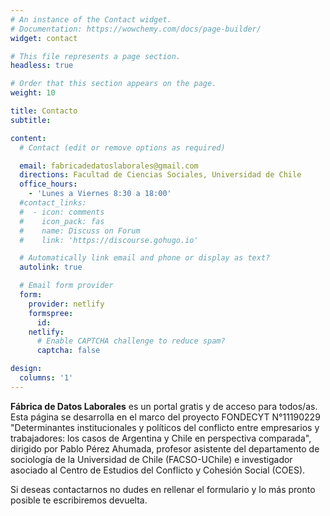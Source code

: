 ```yaml
---
# An instance of the Contact widget.
# Documentation: https://wowchemy.com/docs/page-builder/
widget: contact

# This file represents a page section.
headless: true

# Order that this section appears on the page.
weight: 10

title: Contacto
subtitle:

content:
  # Contact (edit or remove options as required)

  email: fabricadedatoslaborales@gmail.com
  directions: Facultad de Ciencias Sociales, Universidad de Chile
  office_hours:
    - 'Lunes a Viernes 8:30 a 18:00'
  #contact_links:
  #  - icon: comments
  #    icon_pack: fas
  #    name: Discuss on Forum
  #    link: 'https://discourse.gohugo.io'

  # Automatically link email and phone or display as text?
  autolink: true

  # Email form provider
  form:
    provider: netlify
    formspree:
      id:
    netlify:
      # Enable CAPTCHA challenge to reduce spam?
      captcha: false

design:
  columns: '1'
---
```


**Fábrica de Datos Laborales** es un portal gratis y de acceso para todos/as. Esta página se desarrolla en el marco del proyecto FONDECYT N°11190229 "Determinantes institucionales y políticos del conflicto entre empresarios y trabajadores: los casos de Argentina y Chile en perspectiva comparada", dirigido por Pablo Pérez Ahumada, profesor asistente del departamento de sociología de la Universidad de Chile (FACSO-UChile) e investigador asociado al Centro de Estudios del Conflicto y Cohesión Social (COES). 

Si deseas contactarnos no dudes en rellenar el formulario y lo más pronto posible te escribiremos devuelta. 
